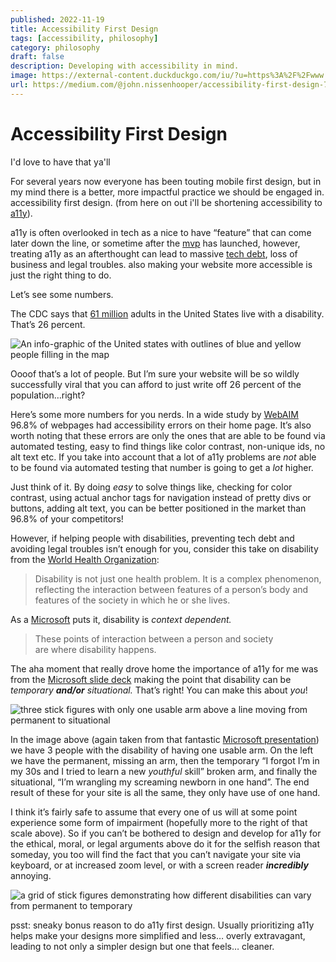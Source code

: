 ```yaml
---
published: 2022-11-19
title: Accessibility First Design
tags: [accessibility, philosophy]
category: philosophy
draft: false
description: Developing with accessibility in mind.
image: https://external-content.duckduckgo.com/iu/?u=https%3A%2F%2Fwww.learningforjustice.org%2Fsites%2Fdefault%2Ffiles%2Fstyles%2Ftw_fb%2Fpublic%2F2021-09%2FLFJ1-Curb-Cutting-Effect-spot2-Kailey-Whitman-Hero-1800x1080-09142021.png%3Fh%3D4f4378cb%26itok%3DcH6qOhN4&f=1&nofb=1&ipt=4ae6d3b68026c801a3c6983223bae1c3e861a3292ff8aca7b25da97bec13a34a&ipo=images
url: https://medium.com/@john.nissenhooper/accessibility-first-design-71557b637608
---
```


# Accessibility First Design

I'd love to have that ya'll

For several years now everyone has been touting mobile first design, but in my mind there is a
better, more impactful practice we should be engaged in. accessibility first design. (from here on
out i'll be shortening accessibility to
[a11y](https://www.a11yproject.com/posts/a11y-and-other-numeronyms/)).

a11y is often overlooked in tech as a nice to have “feature” that can come later down the line, or
sometime after the [mvp](https://www.hwca.com/accountants-london/opinion/mvp-stage-tech-startup/)
has launched, however, treating a11y as an afterthought can lead to massive [tech
debt](https://www.productplan.com/glossary/technical-debt/), loss of business and legal troubles.
also making your website more accessible is just the right thing to do.

Let’s see some numbers.

The CDC says that [61
million](https://www.cdc.gov/ncbddd/disabilityandhealth/infographic-disability-impacts-all.html)
adults in the United States live with a disability. That’s 26 percent.

![An info-graphic of the United states with outlines of blue and yellow people filling in the
map](https://miro.medium.com/v2/resize:fit:1400/1*MolxD3BbtpkFXpjNB0gwnQ.png)

Oooof that’s a lot of people. But I’m sure your website will be so wildly successfully viral that
you can afford to just write off 26 percent of the population…right?

Here’s some more numbers for you nerds. In a wide study by
[WebAIM](https://webaim.org/projects/million/) 96.8% of webpages had accessibility errors on their
home page. It’s also worth noting that these errors are only the ones that are able to be found via
automated testing, easy to find things like color contrast, non-unique ids, no alt text etc. If you
take into account that a lot of a11y problems are _not_ able to be found via automated testing that
number is going to get a _lot_ higher.

Just think of it. By doing _easy_ to solve things like, checking for color contrast, using actual
anchor tags for navigation instead of pretty divs or buttons, adding alt text, you can be better
positioned in the market than 96.8% of your competitors!

However, if helping people with disabilities, preventing tech debt and avoiding legal troubles isn’t
enough for you, consider this take on disability from the [World Health
Organization](https://www.afro.who.int/health-topics/disabilities):

> Disability is not just one health problem. It is a complex phenomenon, reflecting the interaction
> between features of a person’s body and features of the society in which he or she lives.

As a
[Microsoft](https://scope.bccampus.ca/pluginfile.php/52293/block_html/content/MS-InclusiveDesignToolkit.pdf)
puts it, disability is _context dependent._

> These points of interaction between a person and society  
> are where disability happens.

The aha moment that really drove home the importance of a11y for me was from the [Microsoft slide
deck](https://www.productplan.com/glossary/technical-debt/) making the point that disability can be
_temporary_ **_and/or_** _situational._ That’s right! You can make this about _you_!

![three stick figures with only one usable arm above a line moving from permanent to situational](
https://miro.medium.com/v2/resize:fit:1400/1*_5OLTg6LM3AioqAq5zOtpA.png )

In the image above (again taken from that fantastic [Microsoft
presentation](https://www.productplan.com/glossary/technical-debt/)) we have 3 people with the
disability of having one usable arm. On the left we have the permanent, missing an arm, then the
temporary “I forgot I’m in my 30s and I tried to learn a new _youthful_ skill” broken arm, and
finally the situational, “I’m wrangling my screaming newborn in one hand”. The end result of these
for your site is all the same, they only have use of one hand.

I think it’s fairly safe to assume that every one of us will at some point experience some form of
impairment (hopefully more to the right of that scale above). So if you can’t be bothered to design
and develop for a11y for the ethical, moral, or legal arguments above do it for the selfish reason
that someday, you too will find the fact that you can’t navigate your site via keyboard, or at
increased zoom level, or with a screen reader **_incredibly_** annoying.

![a grid of stick figures demonstrating how different disabilities can vary from permanent to
temporary](https://miro.medium.com/v2/resize:fit:1400/1*jRa5H4h6KwSezwkCxB2p8Q.png)

psst: sneaky bonus reason to do a11y first design. Usually prioritizing a11y helps make your designs
more simplified and less… overly extravagant, leading to not only a simpler design but one that
feels… cleaner.
